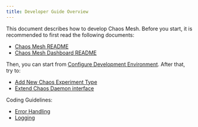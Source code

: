 ```yaml
---
title: Developer Guide Overview
---
```


This document describes how to develop Chaos Mesh. Before you start, it is recommended to first read the following documents:

- [Chaos Mesh README](https://github.com/chaos-mesh/chaos-mesh/blob/master/README.md)
- [Chaos Mesh Dashboard README](https://github.com/chaos-mesh/chaos-mesh/blob/master/ui/README.md)

Then, you can start from [Configure Development Environment](configure-development-environment.md). After that, try to:

- [Add New Chaos Experiment Type](add-new-chaos-experiment-type.md)
- [Extend Chaos Daemon interface](extend-chaos-daemon-interface.md)

Coding Guidelines:

- [Error Handling](https://github.com/chaos-mesh/rfcs/blob/main/text/2021-09-27-refine-error-handling.md)
- [Logging](https://github.com/chaos-mesh/rfcs/blob/main/text/2021-12-09-logging.md)
